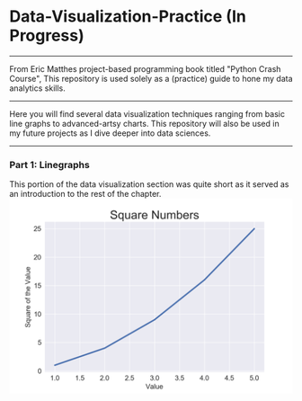 # Data-Visualization-Practice (In Progress)
---------------------------------------------------------------------------------------------------------------

From Eric Matthes project-based programming book titled "Python Crash Course", This repository is used solely as a (practice) guide to hone my data analytics skills.

---------------------------------------------------------------------------------------------------------------

Here you will find several data visualization techniques ranging from basic line graphs to advanced-artsy charts. This repository will also be used in my future projects as I dive deeper into data sciences.

---------------------------------------------------------------------------------------------------------------

### Part 1: Linegraphs

This portion of the data visualization section was quite short as it served as an introduction to the rest of the chapter.
![](plots/linegraph1.png)


